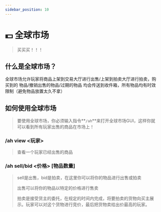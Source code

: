```yaml
---
sidebar_position: 10
---
```


# 💵 全球市场
> 买买买！！！

## 什么是全球市场？

全球市场允许玩家将商品上架到交易大厅进行出售/上架到拍卖大厅进行拍卖，购买到的 物品/撤销出售的物品/过期的物品 均会传送到收件箱，所有物品均有时效限制（避免物品放置太久不拿）

## 如何使用全球市场

> 要使用全球市场，你必须输入指令**`/ah`**来打开全球市场GUI，这样你就可以看到所有玩家出售的商品在市场上！

### /ah view \<玩家>

> 查看一个玩家已经出售的商品

### /ah sell/bid \<价格> \[物品数量]

> sell是出售，bid是拍卖，在这里你可以将你的物品进行出售或拍卖
>
> 出售可以将你的物品以特定的价格进行售卖
>
> 拍卖是接受货主的委托，在规定的时间内完成，将要拍卖的货物向买主展示。玩家可以对这个货物进行竞价，最后把货物卖给出价最高的玩家。



